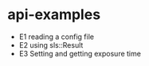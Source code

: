 # api-examples


* E1 reading a config file
* E2 using sls::Result
* E3 Setting and getting exposure time

